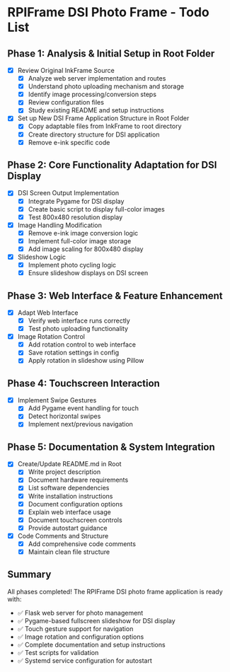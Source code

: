 # RPIFrame DSI Photo Frame - Todo List

## Phase 1: Analysis & Initial Setup in Root Folder
- [x] Review Original InkFrame Source
  - [x] Analyze web server implementation and routes
  - [x] Understand photo uploading mechanism and storage
  - [x] Identify image processing/conversion steps
  - [x] Review configuration files
  - [x] Study existing README and setup instructions
- [x] Set up New DSI Frame Application Structure in Root Folder
  - [x] Copy adaptable files from InkFrame to root directory
  - [x] Create directory structure for DSI application
  - [x] Remove e-ink specific code

## Phase 2: Core Functionality Adaptation for DSI Display
- [x] DSI Screen Output Implementation
  - [x] Integrate Pygame for DSI display
  - [x] Create basic script to display full-color images
  - [x] Test 800x480 resolution display
- [x] Image Handling Modification
  - [x] Remove e-ink image conversion logic
  - [x] Implement full-color image storage
  - [x] Add image scaling for 800x480 display
- [x] Slideshow Logic
  - [x] Implement photo cycling logic
  - [x] Ensure slideshow displays on DSI screen

## Phase 3: Web Interface & Feature Enhancement
- [x] Adapt Web Interface
  - [x] Verify web interface runs correctly
  - [x] Test photo uploading functionality
- [x] Image Rotation Control
  - [x] Add rotation control to web interface
  - [x] Save rotation settings in config
  - [x] Apply rotation in slideshow using Pillow

## Phase 4: Touchscreen Interaction
- [x] Implement Swipe Gestures
  - [x] Add Pygame event handling for touch
  - [x] Detect horizontal swipes
  - [x] Implement next/previous navigation

## Phase 5: Documentation & System Integration
- [x] Create/Update README.md in Root
  - [x] Write project description
  - [x] Document hardware requirements
  - [x] List software dependencies
  - [x] Write installation instructions
  - [x] Document configuration options
  - [x] Explain web interface usage
  - [x] Document touchscreen controls
  - [x] Provide autostart guidance
- [x] Code Comments and Structure
  - [x] Add comprehensive code comments
  - [x] Maintain clean file structure

## Summary
All phases completed! The RPIFrame DSI photo frame application is ready with:
- ✅ Flask web server for photo management
- ✅ Pygame-based fullscreen slideshow for DSI display
- ✅ Touch gesture support for navigation
- ✅ Image rotation and configuration options
- ✅ Complete documentation and setup instructions
- ✅ Test scripts for validation
- ✅ Systemd service configuration for autostart